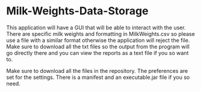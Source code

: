 # Milk-Weights-Data-Storage

This application will have a GUI that will be able to interact with the user. There are specific milk weights and formatting in MilkWeights.csv so please use a file with a similar format otherwise the application will reject the file. Make sure to download all the txt files so the output from the program will go directly there and you can view the reports as a text file if you so want to. 

Make sure to download all the files in the repository. The preferences are set for the settings. There is a manifest and an executable.jar file if you so need.

